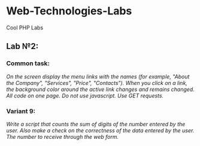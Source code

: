 # Web-Technologies-Labs
Cool PHP Labs

## Lab №2:
### Common task:
*On the screen display the menu links with the names (for example, "About the Company", "Services", "Price", "Contacts"). When you click on a link, the background color around the active link changes and remains changed. All code on one page. Do not use javascript. Use GET requests.*
### Variant 9:
*Write a script that counts the sum of digits of the number entered by the user. Also make a check on the correctness of the data entered by the user. The number to receive through the web form.*
